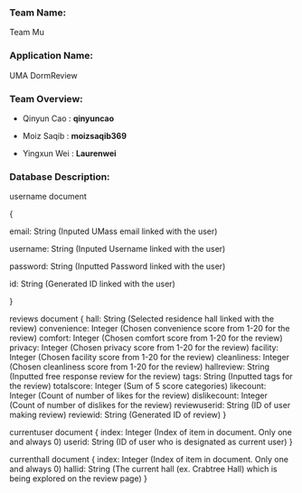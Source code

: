 ### **Team Name**: 
Team Mu

### **Application Name**: 
UMA DormReview

### **Team Overview**:
- Qinyun Cao : **qinyuncao**

- Moiz Saqib : **moizsaqib369**

- Yingxun Wei : **Laurenwei**

### **Database Description**:
username document

{

  email: String (Inputed UMass email linked with the user)
  
  username: String (Inputed Username linked with the user)
  
  password: String (Inputted Password linked with the user)
  
  id: String (Generated ID linked with the user)
  
}

reviews document
{
  hall: String (Selected residence hall linked with the review)
  convenience: Integer (Chosen convenience score from 1-20 for the review)
  comfort: Integer (Chosen comfort score from 1-20 for the review)
  privacy: Integer (Chosen privacy score from 1-20 for the review)
  facility: Integer (Chosen facility score from 1-20 for the review)
  cleanliness: Integer (Chosen cleanliness score from 1-20 for the review)
  hallreview: String (Inputted free response review for the review)
  tags: String (Inputted tags for the review)
  totalscore: Integer (Sum of 5 score categories)
  likecount: Integer (Count of number of likes for the review)
  dislikecount: Integer (Count of number of dislikes for the review)
  reviewuserid: String (ID of user making review)
  reviewid: String (Generated ID of review)
}

currentuser document
{
  index: Integer (Index of item in document. Only one and always 0)
  userid: String (ID of user who is designated as current user)
}

currenthall document
{
  index: Integer (Index of item in document. Only one and always 0)
  hallid: String (The current hall (ex. Crabtree Hall) which is being explored on the review page)
}
